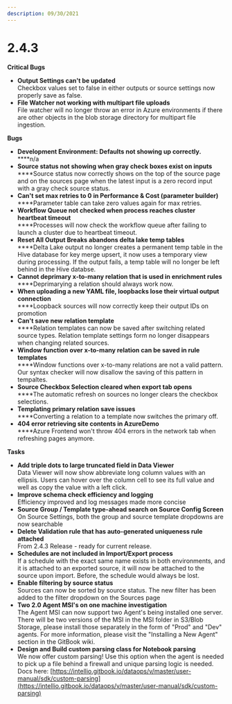 ```yaml
---
description: 09/30/2021
---
```


# 2.4.3

**Critical Bugs**

* **Output Settings can't be updated**\
  Checkbox values set to false in either outputs or source settings now properly save as false.
* **File Watcher not working with multipart file uploads**\
  File watcher will no longer throw an error in Azure environments if there are other objects in the blob storage directory for multipart file ingestion.

**Bugs**

* **Development Environment: Defaults not showing up correctly.**\
  ****n/a
* **Source status not showing when gray check boxes exist on inputs**\
  ****Source status now correctly shows on the top of the source page and on the sources page when the latest input is a zero record input with a gray check source status.
* **Can't set max retries to 0 in Performance & Cost (parameter builder)**\
  ****Parameter table can take zero values again for max retries.
* **Workflow Queue not checked when process reaches cluster heartbeat timeout**\
  ****Processes will now check the workflow queue after failing to launch a cluster due to heartbeat timeout.
* **Reset All Output Breaks abandons delta lake temp tables**\
  ****Delta Lake output no longer creates a permanent temp table in the Hive database for key merge upsert, it now uses a temporary view during processing. If the output fails, a temp table will no longer be left behind in the Hive databse.
* **Cannot deprimary x-to-many relation that is used in enrichment rules**\
  ****Deprimarying a relation should always work now.
* **When uploading a new YAML file, loopbacks lose their virtual output connection**\
  ****Loopback sources will now correctly keep their output IDs on promotion
* **Can't save new relation template**\
  ****Relation templates can now be saved after switching related source types. Relation template settings form no longer disappears when changing related sources.
* **Window function over x-to-many relation can be saved in rule templates**\
  ****Window functions over x-to-many relations are not a valid pattern. Our syntax checker will now disallow the saving of this pattern in tempaltes.
* **Source Checkbox Selection cleared when export tab opens**\
  ****The automatic refresh on sources no longer clears the checkbox selections.
* **Templating primary relation save issues**\
  ****Converting a relation to a template now switches the primary off.
* **404 error retrieving site contents in AzureDemo**\
  ****Azure Frontend won't throw 404 errors in the network tab when refreshing pages anymore.

**Tasks**

* **Add triple dots to large truncated field in Data Viewer**\
  Data Viewer will now show abbreviate long column values with an ellipsis. Users can hover over the column cell to see its full value and well as copy the value with a left click.
* **Improve schema check efficiency and logging**\
  Efficiency improved and log messages made more concise
* **Source Group / Template type-ahead search on Source Config Screen**\
  On Source Settings, both the group and source template dropdowns are now searchable
* **Delete Validation rule that has auto-generated uniqueness rule attached**\
  From 2.4.3 Release - ready for current release.
* **Schedules are not included in Import/Export process**\
  If a schedule with the exact same name exists in both environments, and it is attached to an exported source, it will now be attached to the source upon import. Before, the schedule would always be lost.
* **Enable filtering by source status**\
  Sources can now be sorted by source status. The new filter has been added to the filter dropdown on the Sources page
* **Two 2.0 Agent MSI's on one machine investigation**\
  The Agent MSI can now support two Agent's being installed one server. There will be two versions of the MSI in the MSI folder in S3/Blob Storage, please install those separately in the form of "Prod" and "Dev" agents. For more information, please visit the "Installing a New Agent" section in the GitBook wiki.
* **Design and Build custom parsing class for Notebook parsing**\
  We now offer custom parsing! Use this option when the agent is needed to pick up a file behind a firewall and unique parsing logic is needed. Docs here: [https://intellio.gitbook.io/dataops/v/master/user-manual/sdk/custom-parsing](https://intellio.gitbook.io/dataops/v/master/user-manual/sdk/custom-parsing)
